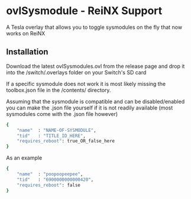 # ovlSysmodule - ReiNX Support

A Tesla overlay that allows you to toggle sysmodules on the fly that now works on ReiNX

## Installation

Download the latest ovlSysmodules.ovl from the release page and drop it into the /switch/.overlays folder on your Switch's SD card

If a specific sysmodule does not work it is most likely missing the toolbox.json file in the /contents/ directory.

Assuming that the sysmodule is compatible and can be disabled/enabled you can make the .json file yourself if it is not readily available (most sysmodules come with the .json file however)

```sh
{
	"name"  : "NAME-OF-SYSMODULE",
	"tid"   : "TITLE_ID_HERE",
	"requires_reboot": true_OR_false_here
}
```

As an example

```sh
{
	"name"  : "poopoopeepee",
	"tid"   : "6900000000000420",
	"requires_reboot": false
}
```
